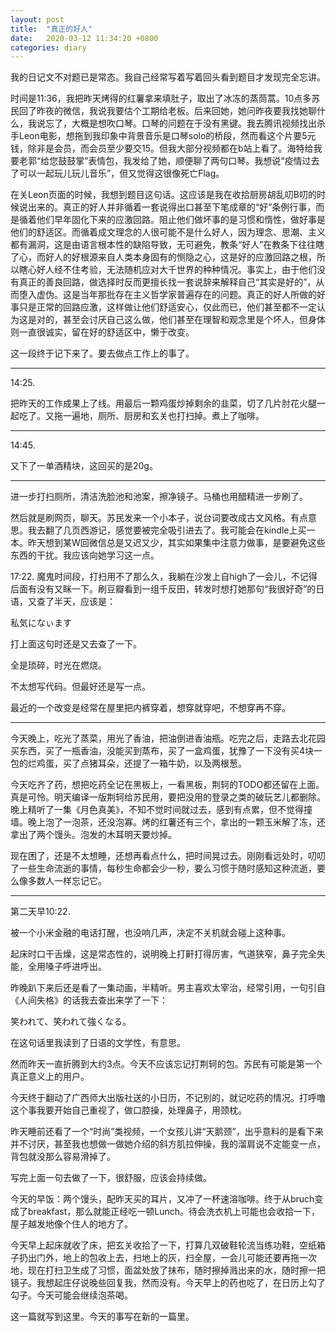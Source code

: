 ```yaml
---
layout: post
title:  "真正的好人"
date:   2020-03-12 11:34:20 +0800
categories: diary
---
```


我的日记文不对题已是常态。我自己经常写着写着回头看到题目才发现完全忘讲。

时间是11:36，我把昨天烤得的红薯拿来填肚子，取出了冰冻的蒸茼蒿。10点多苏民回了昨夜的微信，我说我要估个工期给老板。后来回她，她问昨夜要我找她聊什么，我说忘了，大概是想吹口琴。口琴的问题在于没有黑键。我去腾讯视频找出杀手Leon电影，想拖到我印象中背景音乐是口琴solo的桥段，然而看这个片要5元钱，除非是会员，而会员至少要交15。但我大部分视频都在b站上看了。海特给我要老郭“给您鼓鼓掌”表情包，我发给了她，顺便聊了两句口琴。我想说“疫情过去了可以一起玩儿玩儿音乐”，但又觉得这很像死亡Flag。

在关Leon页面的时候，我想到题目这句话。这应该是我在收拾厨房胡乱叨B叨的时候说出来的。真正的好人并非循着一套说得出口甚至下笔成章的“好”条例行事，而是循着他们早年固化下来的应激回路。阻止他们做坏事的是习惯和惰性，做好事是他们的舒适区。而循着成文理念的人很可能不是什么好人，因为理念、思潮、主义都有漏洞，这是由语言根本性的缺陷导致，无可避免，教条“好人”在教条下往往瞎了心，而好人的好根源来自人类本身固有的恻隐之心，这是好的应激回路之根，所以瞎心好人经不住考验，无法随机应对大千世界的种种情况。事实上，由于他们没有真正的善良回路，做选择时反而更擅长找一套说辞来解释自己“其实是好的”，从而堕入虚伪。这是当年那批存在主义哲学家普遍存在的问题。真正的好人所做的好事只是正常的回路应激，这样做让他们舒适安心，仅此而已，他们甚至都不一定认为这是对的，甚至会讨厌自己这么做，他们甚至在理智和观念里是个坏人，但身体则一直很诚实，留在好的舒适区中，懒于改变。

这一段终于记下来了。要去做点工作上的事了。

----

14:25.

把昨天的工作成果上了线。用最后一颗鸡蛋炒掉剩余的韭菜，切了几片肘花火腿一起吃了。又拖一遍地，厕所、厨房和玄关也打扫掉。煮上了咖啡。

----

14:45.

又下了一单酒精块，这回买的是20g。

----

进一步打扫厕所，清洁洗脸池和池案，擦净镜子。马桶也用醋精进一步刷了。

然后就是刷网页，聊天。苏民发来一个小本子，说台词要改成古文风格。有点意思。我去翻了几页西游记，感觉要被完全吸引进去了。我可能会在kindle上买一本。昨天想到某W回微信总是又迟又少，其实如果集中注意力做事，是要避免这些东西的干扰。我应该向她学习这一点。

17:22. 魔鬼时间段，打扫用不了那么久，我躺在沙发上自high了一会儿，不记得后面有没有又眯一下。刷豆瓣看到一组千反田，转发时想打她那句“我很好奇”的日语，又查了半天，应该是：

私気になぃます

打上面这句时还是又去查了一下。

全是琐碎，时光在燃烧。

不太想写代码。但最好还是写一点。

最近的一个改变是经常在屋里把内裤穿着，想穿就穿吧，不想穿再不穿。

----

今天晚上，吃光了蒸菜，用光了香油，把油倒进香油瓶。吃完之后，走路去北花园买东西，买了一瓶香油，没能买到蒸布，买了一盒鸡蛋，犹豫了一下没有买4块一包的烂鸡蛋，买了点猪耳朵，还提了一箱牛奶，以及两根葱。

今天吃齐了药，想把吃药全记在黑板上，一看黑板，荆轲的TODO都还留在上面。真是可怜。明天编译一版荆轲给苏民用，要把没用的登录之类的破玩艺儿都删除。晚上精听了一集《月色真美》，不知不觉时间就过去，感到有点累，但不觉得撞墙。晚上泡了一泡茶，还没泡寡。烤的红薯还有三个，拿出的一颗玉米解了冻，还拿出了两个馒头。泡发的木耳明天要炒掉。

现在困了，还是不太想睡，还想再看点什么，把时间晃过去。刚刚看远处时，叨叨了一些生命流逝的事情，每秒生命都会少一秒，要么习惯于随时感知这种流逝，要么像多数人一样忘记它。

----

第二天早10:22.

被一个小米金融的电话打醒，也没响几声，决定不关机就会碰上这种事。

起床时口干舌燥，这是常态性的，说明晚上打鼾打得厉害，气道狭窄，鼻子完全失能，全用嗓子呼进呼出。

昨晚趴下来后还是看了一集动画，半精听。男主喜欢太宰治，经常引用，一句引自《人间失格》的话我去查出来学了一下：

笑われて、笑われて強くなる。

在这句话里我读到了日语的文学性，有意思。

然而昨天一直折腾到大约3点。今天不应该忘记打荆轲的包。苏民有可能是第一个真正意义上的用户。

今天终于翻动了广西师大出版社送的小日历，不记别的，就记吃药的情况。打呼噜这个事我要开始自己重视了，做口腔操，处理鼻子，用颈枕。

昨天睡前还看了一个“时尚”类视频，一个女孩儿讲“天鹅颈”，出乎意料的是看下来并不讨厌，甚至我也想做一做她介绍的斜方肌拉伸操，我的溜肩说不定能变一点，背包就没那么容易滑掉了。

写完上面一句去做了一下，很舒服，应该会持续做。

今天的早饭：两个馒头，配昨天买的耳片，又冲了一杯速溶咖啡。终于从bruch变成了breakfast，那么就能正经吃一顿Lunch。待会洗衣机上可能也会收拾一下，屋子越发地像个住人的地方了。

今天早上起床就收了床，把玄关收拾了一下，打算几双破鞋轮流当练功鞋，空纸箱子扔出门外，地上的包收上去，扫地上的灰，扫全屋，一会儿可能还要再拖一次地，现在打扫卫生成了习惯，面盆处放了抹布，随时擦掉溅出来的水，随时擦一把镜子。我想起庄仔说晚些回复我，然而没有。今天早上的药也吃了，在日历上勾了勾子。今天可能会继续泡茶喝。

这一篇就写到这里。今天的事写在新的一篇里。
